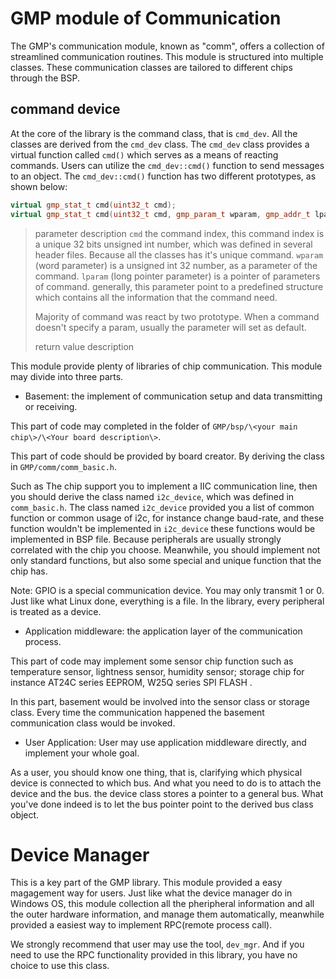 # GMP module of Communication

The GMP's communication module, known as "comm", offers a collection of streamlined communication routines. 
This module is structured into multiple classes. 
These communication classes are tailored to different chips through the BSP.

## command device
At the core of the library is the command class, that is `cmd_dev`. 
All the classes are derived from the `cmd_dev` class. 
The `cmd_dev` class provides a virtual function called `cmd()` which serves as a means of reacting commands. 
Users can utilize the `cmd_dev::cmd()` function to send messages to an object. 
The `cmd_dev::cmd()` function has two different prototypes, as shown below:

``` C++
virtual gmp_stat_t cmd(uint32_t cmd);
virtual gmp_stat_t cmd(uint32_t cmd, gmp_param_t wparam, gmp_addr_t lparam);

```

>  parameter description
> `cmd` the command index, this command index is a unique 32 bits unsigned int number,
> which was defined in several header files. Because all the classes has it's unique command.
> `wparam` (word parameter) is a unsigned int 32 number, as a parameter of the command.
> `lparam` (long pointer parameter) is a pointer of parameters of command.
> generally, this parameter point to a predefined structure which contains all the information 
> that the command need.
>
> Majority of command was react by two prototype. When a command doesn't specify a param, usually 
> the parameter will set as default.
>
> return value description
> 







This module provide plenty of libraries of chip communication. This module may divide into three parts.

+ Basement: the implement of communication setup and data transmitting or receiving.

This part of code may completed in the folder of `GMP/bsp/\<your main chip\>/\<Your board description\>`.

This part of code should be provided by board creator. By deriving the class in `GMP/comm/comm_basic.h`.

Such as The chip support you to implement a IIC communication line, then you should derive the class named `i2c_device`, which was defined in `comm_basic.h`. The class named `i2c_device` provided you a list of common function or common usage of i2c, for instance change baud-rate, and these function wouldn't be implemented in `i2c_device` these functions would be implemented in BSP file.  Because peripherals  are usually  strongly correlated with the chip you choose. Meanwhile, you should implement not only standard functions, but also some special and unique function that the chip has.

Note: GPIO is a special communication device. You may only transmit 1 or 0. Just like what Linux done, everything is a file. In the library, every peripheral is treated as a device. 

+ Application middleware: the application layer of the communication process.

This part of code may implement some sensor chip function such as temperature sensor, lightness sensor, humidity sensor; storage chip for instance AT24C series EEPROM, W25Q series SPI  FLASH .

In this part, basement would be involved into the sensor class or storage class. Every time the communication happened the basement communication class would be invoked.

+ User Application: User may use application middleware directly, and implement your whole goal.

As a user, you should know one thing, that is, clarifying which physical device is connected to which bus. And what you need to do is to attach the device and the bus. the device class stores a pointer to a general bus. What you've done indeed is to let the bus pointer point to the derived bus class object.





# Device Manager

This is a key part of the GMP library. This module provided a easy magagement way for users.
Just like what the device manager do in Windows OS, this module collection all the pheripheral information 
and all the outer hardware information, and manage them automatically, meanwhile provided a easiest way to 
implement RPC(remote process call).

We strongly recommend that user may use the tool, `dev_mgr`. And if you need to use the RPC functionality provided in this library,
you have no choice to use this class.
 
